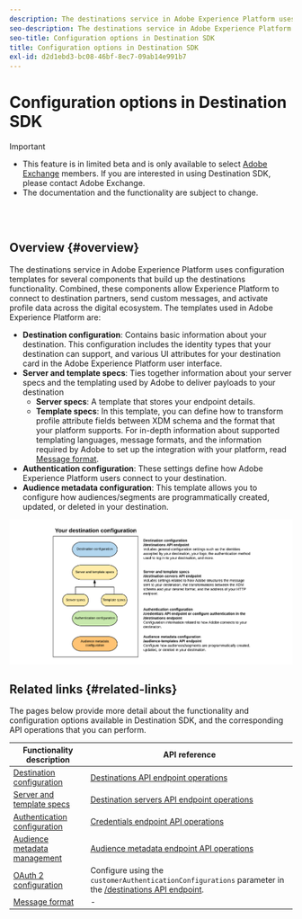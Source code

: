```yaml
---
description: The destinations service in Adobe Experience Platform uses configuration templates for several components that build up the destinations functionality. Combined, these components allow Experience Platform to connect to destination partners, send custom messages, and activate profile data across the digital ecosystem.
seo-description: The destinations service in Adobe Experience Platform uses configuration templates for several components that build up the destinations functionality. Combined, these components allow Experience Platform to connect to destination partners, send custom messages, and activate profile data across the digital ecosystem.
seo-title: Configuration options in Destination SDK
title: Configuration options in Destination SDK
exl-id: d2d1ebd3-bc08-46bf-8ec7-09ab14e991b7
---
```

# Configuration options in Destination SDK


>[!IMPORTANT]
>
>* This feature is in limited beta and is only available to select [Adobe Exchange](https://partners.adobe.com/exchangeprogram/creativecloud.html) members. If you are interested in using Destination SDK, please contact Adobe Exchange. 
>* The documentation and the functionality are subject to change.

<br>&nbsp;

## Overview {#overview}

The destinations service in Adobe Experience Platform uses configuration templates for several components that build up the destinations functionality. Combined, these components allow Experience Platform to connect to destination partners, send custom messages, and activate profile data across the digital ecosystem. The templates used in Adobe Experience Platform are:

* **Destination configuration**: Contains basic information about your destination. This configuration includes the identity types that your destination can support, and various UI attributes for your destination card in the Adobe Experience Platform user interface.
* **Server and template specs**: Ties together information about your server specs and the templating used by Adobe to deliver payloads to your destination
  * **Server specs**: A template that stores your endpoint details.
  * **Template specs**: In this template, you can define how to transform profile attribute fields between XDM schema and the format that your platform supports. For in-depth information about supported templating languages, message formats, and the information required by Adobe to set up the integration with your platform, read [Message format](/help/message-format.md).
* **Authentication configuration**: These settings define how Adobe Experience Platform users connect to your destination.
* **Audience metadata configuration**: This template allows you to configure how audiences/segments are programmatically created, updated, or deleted in your destination.

![Destination SDK templates and configurations](/help/assets/self-service-configuration.png)

## Related links {#related-links}

The pages below provide more detail about the functionality and configuration options available in Destination SDK, and the corresponding API operations that you can perform.

Functionality description | API reference |
---------|----------|
[Destination configuration](/help/destination-configuration.md) | [Destinations API endpoint operations](/help/destination-configuration-api.md) |
[Server and template specs](/help/server-and-template-configuration.md) | [Destination servers API endpoint operations](/help/destination-server-api.md) |
[Authentication configuration](/help/credentials-configuration.md) | [Credentials endpoint API operations](/help/credentials-configuration-api.md) |
[Audience metadata management](/help/audience-metadata-management.md) | [Audience metadata endpoint API operations](/help/audience-metadata-api.md) | 
[OAuth 2 configuration](/help/oauth2-authentication.md) | Configure using the `customerAuthenticationConfigurations` parameter in the [/destinations API endpoint](/help/destination-configuration-api.md). |
[Message format](/help/message-format.md) | - |
